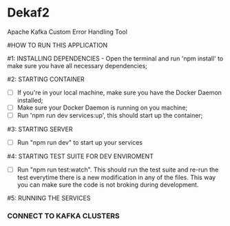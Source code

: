 # Dekaf2

Apache Kafka Custom Error Handling Tool

#HOW TO RUN THIS APPLICATION

#1: INSTALLING DEPENDENCIES - Open the terminal and run 'npm install' to make sure you have all necessary dependencies;

#2: STARTING CONTAINER

- [ ] If you're in your local machine, make sure you have the Docker Daemon installed;
- [ ] Make sure your Docker Daemon is running on you machine;
- [ ] Run 'npm run dev services:up', this should start up the container;

#3: STARTING SERVER

- [ ] Run "npm run dev" to start up your services

#4: STARTING TEST SUITE FOR DEV ENVIROMENT

- [ ] Run "npm run test:watch". This should run the test suite and re-run the test everytime there is a new modification in any of the files. This way you can make sure the code is not broking during development.

#5: RUNNING THE SERVICES

### CONNECT TO KAFKA CLUSTERS
